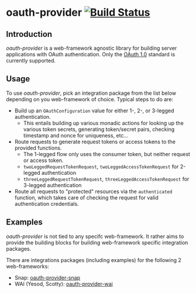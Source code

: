 # oauth-provider [![Build Status](https://travis-ci.org/gseitz/oauth-provider.svg)](https://travis-ci.org/gseitz/oauth-provider)

## Introduction

*oauth-provider* is a web-framework agnostic library for building server
    applications with OAuth authentication. Only the [OAuth 1.0](http://tools.ietf.org/html/rfc5849)
    standard is currently supported.


## Usage

To use *oauth-provider*, pick an integration package from the list below depending
    on you web-framework of choice. Typical steps to do are:

 * Build up an `OAuthConfiguration` value for either 1-, 2-, or 3-legged authentication.
   * This entails building up various monadic actions for looking up the various token secrets, generating token/secret pairs, checking timestamp and nonce for uniqueness, etc...
 * Route requests to generate request tokens or access tokens to the provided functions.
   * The 1-legged flow only uses the consumer token, but neither request or access token.
   * `twoLeggedRequestTokenRequest`, `twoLeggedAccessTokenRequest` for 2-legged authentication
   * `threeLeggedRequestTokenRequest`, `threeLeggedAccessTokenRequest` for 3-legged authentication
 * Route all requests to "protected" resources via the `authenticated` function, which takes care of checking the request for valid authentication credentials.


## Examples

*oauth-provider* is not tied to any specifc web-framework. It rather aims to
    provide the building blocks for building web-framework specific integration
    packages.

There are integrations packages (including examples) for the following 2 web-frameworks:

  * Snap: [oauth-provider-snap](https://github.com/gseitz/oauth-provider-snap)
  * WAI (Yesod, Scotty): [oauth-provider-wai](https://github.com/gseitz/oauth-provider-wai)
